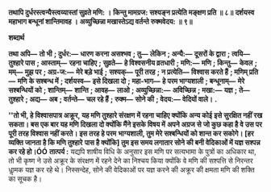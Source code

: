 **तथापि दुर्धरस्त्वन्यैस्त्वय्यास्तां सुव्रते मणि: ।** **किन्तु मामग्रज: सश्यङ्न प्रत्येति मङ्क्षण प्रति ॥ ८॥** **दर्शयस्व महाभाग बन्धूनां शान्तिमावह ।** **अव्युच्छिन्ना मखास्तेऽद्य वर्तन्ते रुक्मवेदय: ॥ ९॥** 

**शब्दार्थ** 

**तथा अपि—** **तो भी** **; दुर्धर:—** **धारण करना असश्भव** **; तु—** **लेकिन** **; अन्यै:—** **दूसरों के द्वारा** **; त्वयि—** **तुश्हारे पास** **; आस्ताम्—** **रहना चाहिए** **; सुव्रते—** **हे विश्वसनीय व्रतधारी** **; मणि:—** **मणि** **; किन्तु—** **केवल** **; मम्—** **मुझ पर** **; अग्र-ज:—** **मेरे बड़े भाई** **;** **सश्यक्—** **पूरी तरह** **; न प्रत्येति—** **विश्वास करते हैं** **; मणिम् प्रति—** **मणि के सश्बन्ध में** **; दर्शयस्व—** **इसे दिखला दो** **; महा-भाग—** **हे परम भाग्यशाली** **; बन्धूनाम्—** **मेरे सश्बन्धियों को** **; शान्तिम्—** **शान्ति** **; आवह—** **लाओ** **; अव्युच्छिन्ना:—** **अविच्छिन्न** **; मखा:—** **यज्ञ** **; ते—** **तुश्हारे** **; अद्य—** **अब** **; वर्तन्ते—** **चल रहे हैं** **; रुक्म—** **सोने की** **; वेदय:—** **वेदियों वाले।** **.** 

**''तो भी, हे विश्वासपात्र अक्रूर, यह मणि तुश्हारे संरक्षण में रहना चाहिए क्योंकि अन्य कोई** **इसे सुरक्षित नहीं रख सकता। बस एक बार यह मणि दिखला दो क्योंकि मैंने इसके विषय में** **अपने अग्रज से जो कुछ कहा है वे उस पर पूरी तरह विश्वास नहीं करते। इस तरह हे परम** **भाग्यशाली, तुम मेरे सश्बन्धियों को शान्त कर सकोगे। [हर व्यक्ति जानता है कि मणि तुश्हारे** **पास है क्योंकि] तुम इस समय लगातार सोने की बनी वेदिकाओं में यज्ञ सश्पन्न कर रहे हो।ÓÓ** **तात्पर्य :** यद्यपि शाषीय विधि के अनुसार इस मणि पर सत्यभामा के पुत्रों का अधिकार था, तो भी कृष्ण ने उसे अक्रूर के संरक्षण में रहने देने का निश्चय किया क्योंकि वे मणि की सश्पत्ति से निरन्तर धाॢमक यज्ञ कर रहे थे। निस्सन्देह, सोने की वेदिकाओं पर यज्ञ करने की अक्रूर की क्षमता मणि की शक्ति का सूचक है।  